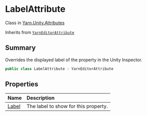# LabelAttribute

Class in [Yarn.Unity.Attributes](/docs/api/csharp/yarn.unity.attributes.md)

Inherits from [`YarnEditorAttribute`](/docs/api/csharp/yarn.unity.attributes.yarneditorattribute.md)

## Summary


Overrides the displayed label of the property in the Unity Inspector.


```csharp
public class LabelAttribute : YarnEditorAttribute
```

## Properties

|Name|Description|
|:---|:---|
|[Label](/docs/api/csharp/yarn.unity.attributes.labelattribute.label.md)|The label to show for this property.|

